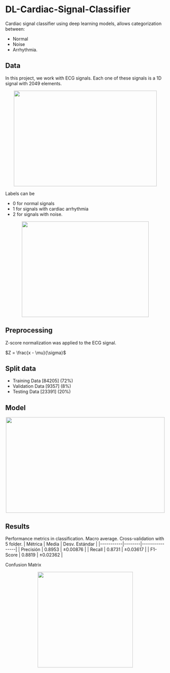 # DL-Cardiac-Signal-Classifier
Cardiac signal classifier using deep learning models, allows categorization between:
- Normal
- Noise
- Arrhythmia.

## Data 
In this project, we work with ECG signals. Each one of these signals is a 1D signal with 2049 elements. 
<p align="center">
  <img src="https://github.com/Konat23/DL-Cardiac-Signal-Classifier/assets/68023761/42326c84-dfa7-4d22-912a-5184a151aae3" width="450" height="300">
</p>

Labels can be 
- 0 for normal signals
- 1 for signals with cardiac arrhythmia
- 2 for signals with noise.
<p align="center">
  <img src="https://github.com/Konat23/DL-Cardiac-Signal-Classifier/assets/68023761/aade0d23-b476-49aa-9aa6-0d7355f8ac29" width="400" height="300">
</p>

## Preprocessing 
Z-score normalization was applied to the ECG signal.

$Z = \frac{x - \mu}{\sigma}$
## Split data 
- Training Data [84205] (72%)
- Validation Data [9357] (8%)
- Testing Data [23391] (20%)
## Model 
<p align="center">
  <img src="https://github.com/Konat23/DL-Cardiac-Signal-Classifier/assets/68023761/6df4bc74-0b74-476f-b13c-890a9e7b5913" width="500" height="300">
</p>

## Results 
Performance metrics in classification. Macro average. Cross-validation with 5 folder.
| Métrica   | Media  | Desv. Estándar |
|-----------|--------|----------------|
| Precisión | 0.8953 | ±0.00876       |
| Recall    | 0.8731 | ±0.03617       |
| F1-Score  | 0.8819 | ±0.02362       |

Confusion Matrix
<p align="center">
  <img src="https://github.com/Konat23/DL-Cardiac-Signal-Classifier/assets/68023761/67ab6016-b961-47ea-b967-a75f6eb90b3c" width="300" height="300">
</p>
